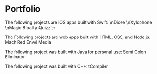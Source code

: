 # Portfolio

The following projects are iOS apps built with Swift:
\nDicee
\nXylophone
\nMagic 8 ball
\nQuizzler

The Following projects are web apps built with HTML, CSS, and Node.js:
Mach Red
Envoi Media

The following project was built with Java for personal use:
Semi Colon Eliminator

The following project was built with C++:
tCompiler
